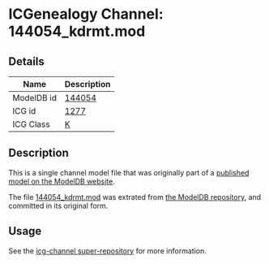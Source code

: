 # ICGenealogy Channel: 144054\_kdrmt.mod

## Details

Name | Description
---- | -----------
ModelDB id | [144054](http://senselab.med.yale.edu/ModelDB/ShowModel.cshtml?model=144054)
ICG id | [1277](http://icg.neurotheory.ox.ac.uk/channels/1/1277)
ICG Class | [K](http://icg.neurotheory.ox.ac.uk/channels/1)

## Description

This is a single channel model file that was originally part of a [published model on the ModelDB website](http://senselab.med.yale.edu/mModelDB/ShowModel.cshtml?model=144054).

The file [144054\_kdrmt.mod](144054_kdrmt.mod) was extrated from [the ModelDB repository](http://senselab.med.yale.edu/ModelDB/ShowModel.cshtml?model=144054), and committed in its original form.

## Usage

See the [icg-channel super-repository](https://github.com/icgenealogy/icg-channels) for more information.